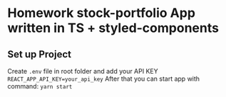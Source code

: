 # Homework stock-portfolio App written in TS + styled-components

## Set up Project

Create `.env` file in root folder and add your API KEY
`REACT_APP_API_KEY=your_api_key`
After that you can start app with command: `yarn start`
